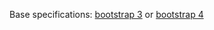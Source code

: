 Base specifications: [bootstrap 3](http://getbootstrap.com/javascript/#popovers) or [bootstrap 4](http://v4-alpha.getbootstrap.com/components/popovers/)
